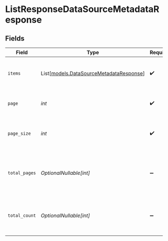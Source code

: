 # ListResponseDataSourceMetadataResponse


## Fields

| Field                                                                              | Type                                                                               | Required                                                                           | Description                                                                        | Example                                                                            |
| ---------------------------------------------------------------------------------- | ---------------------------------------------------------------------------------- | ---------------------------------------------------------------------------------- | ---------------------------------------------------------------------------------- | ---------------------------------------------------------------------------------- |
| `items`                                                                            | List[[models.DataSourceMetadataResponse](../models/datasourcemetadataresponse.md)] | :heavy_check_mark:                                                                 | List of items returned from the query                                              |                                                                                    |
| `page`                                                                             | *int*                                                                              | :heavy_check_mark:                                                                 | The page number of the results (0-based)                                           | 0                                                                                  |
| `page_size`                                                                        | *int*                                                                              | :heavy_check_mark:                                                                 | The number of items returned per page                                              | 25                                                                                 |
| `total_pages`                                                                      | *OptionalNullable[int]*                                                            | :heavy_minus_sign:                                                                 | The total number of pages of results given the indicated page size                 | 4                                                                                  |
| `total_count`                                                                      | *OptionalNullable[int]*                                                            | :heavy_minus_sign:                                                                 | The total number of items returned from the query                                  | 100                                                                                |